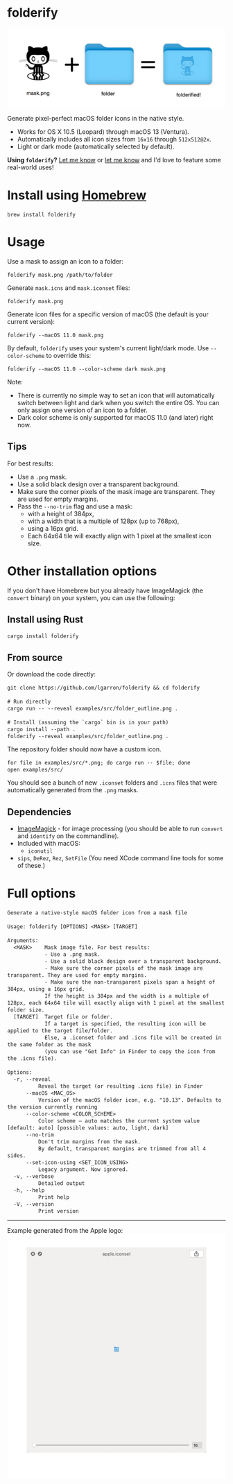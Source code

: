# folderify

![mask.png + folder = folderified!](examples/png/explanation.png)

Generate pixel-perfect macOS folder icons in the native style.

- Works for OS X 10.5 (Leopard) through macOS 13 (Ventura).
- Automatically includes all icon sizes from `16x16` through `512x512@2x`.
- Light or dark mode (automatically selected by default).

**Using `folderify`?** [Let me know](https://mastodon.social/@lgarron) or [let me know](https://github.com/lgarron/folderify/issues/new) and I'd love to feature some real-world uses!

# Install using [Homebrew](https://formulae.brew.sh/formula/folderify)

```shell
brew install folderify
```

# Usage

Use a mask to assign an icon to a folder:

```shell
folderify mask.png /path/to/folder
```

Generate `mask.icns` and `mask.iconset` files:

```shell
folderify mask.png
```

Generate icon files for a specific version of macOS (the default is your current
version):

```shell
folderify --macOS 11.0 mask.png
```

By default, `folderify` uses your system's current light/dark mode. Use `--color-scheme` to override this:

```shell
folderify --macOS 11.0 --color-scheme dark mask.png
```

Note:

- There is currently no simple way to set an icon that will automatically switch between light and dark when you switch the entire OS. You can only assign one version of an icon to a folder.
- Dark color scheme is only supported for macOS 11.0 (and later) right now.

## Tips

For best results:

- Use a `.png` mask.
- Use a solid black design over a transparent background.
- Make sure the corner pixels of the mask image are transparent. They are used for empty margins.
- Pass the `--no-trim` flag and use a mask:
  - with a height of 384px,
  - with a width that is a multiple of 128px (up to 768px),
  - using a 16px grid.
  - Each 64x64 tile will exactly align with 1 pixel at the smallest icon size.

# Other installation options

If you don't have Homebrew but you already have ImageMagick (the `convert`
binary) on your system, you can use the following:

## Install using Rust

```shell
cargo install folderify
```

## From source

Or download the code directly:

```shell
git clone https://github.com/lgarron/folderify && cd folderify

# Run directly
cargo run -- --reveal examples/src/folder_outline.png .

# Install (assuming the `cargo` bin is in your path)
cargo install --path .
folderify --reveal examples/src/folder_outline.png .
```

The repository folder should now have a custom icon.

```shell
for file in examples/src/*.png; do cargo run -- $file; done
open examples/src/
```

You should see a bunch of new `.iconset` folders and `.icns` files that were automatically generated from the `.png` masks.

## Dependencies

- [ImageMagick](https://www.imagemagick.org/) - for image processing (you should be able to run <code>convert</code> and <code>identify</code> on the commandline).
- Included with macOS:
  - `iconutil`
- `sips`, `DeRez`, `Rez`, `SetFile` (You need XCode command line tools for some of these.)

# Full options

```
Generate a native-style macOS folder icon from a mask file

Usage: folderify [OPTIONS] <MASK> [TARGET]

Arguments:
  <MASK>    Mask image file. For best results:
            - Use a .png mask.
            - Use a solid black design over a transparent background.
            - Make sure the corner pixels of the mask image are transparent. They are used for empty margins.
            - Make sure the non-transparent pixels span a height of 384px, using a 16px grid.
            If the height is 384px and the width is a multiple of 128px, each 64x64 tile will exactly align with 1 pixel at the smallest folder size.
  [TARGET]  Target file or folder.
            If a target is specified, the resulting icon will be applied to the target file/folder.
            Else, a .iconset folder and .icns file will be created in the same folder as the mask
            (you can use "Get Info" in Finder to copy the icon from the .icns file).

Options:
  -r, --reveal
          Reveal the target (or resulting .icns file) in Finder
      --macOS <MAC_OS>
          Version of the macOS folder icon, e.g. "10.13". Defaults to the version currently running
      --color-scheme <COLOR_SCHEME>
          Color scheme — auto matches the current system value [default: auto] [possible values: auto, light, dark]
      --no-trim
          Don't trim margins from the mask.
          By default, transparent margins are trimmed from all 4 sides.
      --set-icon-using <SET_ICON_USING>
          Legacy argument. Now ignored.
  -v, --verbose
          Detailed output
  -h, --help
          Print help
  -V, --version
          Print version
```

---

Example generated from the Apple logo:
![Icons from apple.iconset at resolutions from 16x16  up to 512x5125@2x, shown in Quicklook on macOS](examples/png/apple.gif)
